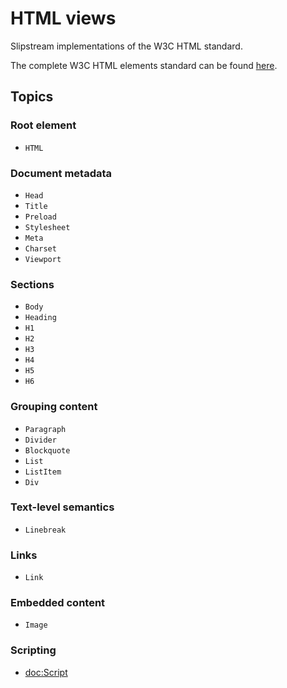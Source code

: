 # HTML views

Slipstream implementations of the W3C HTML standard.

The complete W3C HTML elements standard can be found [here](https://html.spec.whatwg.org/multipage/#toc-semantics).

## Topics

### Root element

- ``HTML``

### Document metadata

- ``Head``
- ``Title``
- ``Preload``
- ``Stylesheet``
- ``Meta``
- ``Charset``
- ``Viewport``

### Sections

- ``Body``
- ``Heading``
- ``H1``
- ``H2``
- ``H3``
- ``H4``
- ``H5``
- ``H6``

### Grouping content

- ``Paragraph``
- ``Divider``
- ``Blockquote``
- ``List``
- ``ListItem``
- ``Div``

### Text-level semantics

- ``Linebreak``

### Links

- ``Link``

### Embedded content

- ``Image``

### Scripting

- <doc:Script>
